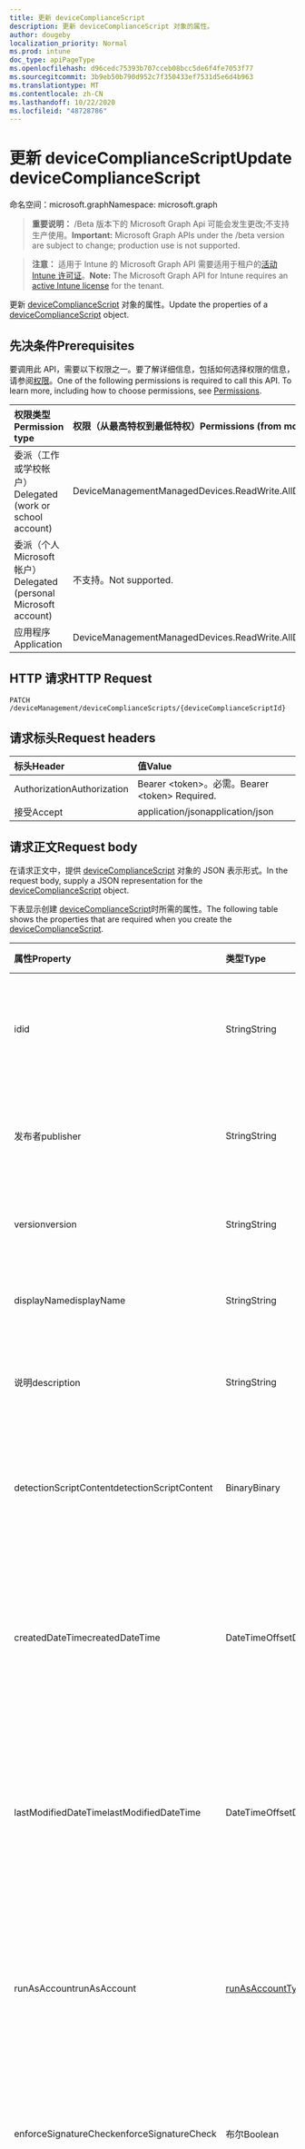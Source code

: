 ```yaml
---
title: 更新 deviceComplianceScript
description: 更新 deviceComplianceScript 对象的属性。
author: dougeby
localization_priority: Normal
ms.prod: intune
doc_type: apiPageType
ms.openlocfilehash: d96cedc75393b707cceb08bcc5de6f4fe7053f77
ms.sourcegitcommit: 3b9eb50b790d952c7f350433ef7531d5e6d4b963
ms.translationtype: MT
ms.contentlocale: zh-CN
ms.lasthandoff: 10/22/2020
ms.locfileid: "48728786"
---
```

# <a name="update-devicecompliancescript"></a><span data-ttu-id="b451f-103">更新 deviceComplianceScript</span><span class="sxs-lookup"><span data-stu-id="b451f-103">Update deviceComplianceScript</span></span>

<span data-ttu-id="b451f-104">命名空间：microsoft.graph</span><span class="sxs-lookup"><span data-stu-id="b451f-104">Namespace: microsoft.graph</span></span>

> <span data-ttu-id="b451f-105">**重要说明：** /Beta 版本下的 Microsoft Graph Api 可能会发生更改;不支持生产使用。</span><span class="sxs-lookup"><span data-stu-id="b451f-105">**Important:** Microsoft Graph APIs under the /beta version are subject to change; production use is not supported.</span></span>

> <span data-ttu-id="b451f-106">**注意：** 适用于 Intune 的 Microsoft Graph API 需要适用于租户的[活动 Intune 许可证](https://go.microsoft.com/fwlink/?linkid=839381)。</span><span class="sxs-lookup"><span data-stu-id="b451f-106">**Note:** The Microsoft Graph API for Intune requires an [active Intune license](https://go.microsoft.com/fwlink/?linkid=839381) for the tenant.</span></span>

<span data-ttu-id="b451f-107">更新 [deviceComplianceScript](../resources/intune-devices-devicecompliancescript.md) 对象的属性。</span><span class="sxs-lookup"><span data-stu-id="b451f-107">Update the properties of a [deviceComplianceScript](../resources/intune-devices-devicecompliancescript.md) object.</span></span>

## <a name="prerequisites"></a><span data-ttu-id="b451f-108">先决条件</span><span class="sxs-lookup"><span data-stu-id="b451f-108">Prerequisites</span></span>
<span data-ttu-id="b451f-p101">要调用此 API，需要以下权限之一。要了解详细信息，包括如何选择权限的信息，请参阅[权限](/graph/permissions-reference)。</span><span class="sxs-lookup"><span data-stu-id="b451f-p101">One of the following permissions is required to call this API. To learn more, including how to choose permissions, see [Permissions](/graph/permissions-reference).</span></span>

|<span data-ttu-id="b451f-111">权限类型</span><span class="sxs-lookup"><span data-stu-id="b451f-111">Permission type</span></span>|<span data-ttu-id="b451f-112">权限（从最高特权到最低特权）</span><span class="sxs-lookup"><span data-stu-id="b451f-112">Permissions (from most to least privileged)</span></span>|
|:---|:---|
|<span data-ttu-id="b451f-113">委派（工作或学校帐户）</span><span class="sxs-lookup"><span data-stu-id="b451f-113">Delegated (work or school account)</span></span>|<span data-ttu-id="b451f-114">DeviceManagementManagedDevices.ReadWrite.All</span><span class="sxs-lookup"><span data-stu-id="b451f-114">DeviceManagementManagedDevices.ReadWrite.All</span></span>|
|<span data-ttu-id="b451f-115">委派（个人 Microsoft 帐户）</span><span class="sxs-lookup"><span data-stu-id="b451f-115">Delegated (personal Microsoft account)</span></span>|<span data-ttu-id="b451f-116">不支持。</span><span class="sxs-lookup"><span data-stu-id="b451f-116">Not supported.</span></span>|
|<span data-ttu-id="b451f-117">应用程序</span><span class="sxs-lookup"><span data-stu-id="b451f-117">Application</span></span>|<span data-ttu-id="b451f-118">DeviceManagementManagedDevices.ReadWrite.All</span><span class="sxs-lookup"><span data-stu-id="b451f-118">DeviceManagementManagedDevices.ReadWrite.All</span></span>|

## <a name="http-request"></a><span data-ttu-id="b451f-119">HTTP 请求</span><span class="sxs-lookup"><span data-stu-id="b451f-119">HTTP Request</span></span>
<!-- {
  "blockType": "ignored"
}
-->
``` http
PATCH /deviceManagement/deviceComplianceScripts/{deviceComplianceScriptId}
```

## <a name="request-headers"></a><span data-ttu-id="b451f-120">请求标头</span><span class="sxs-lookup"><span data-stu-id="b451f-120">Request headers</span></span>
|<span data-ttu-id="b451f-121">标头</span><span class="sxs-lookup"><span data-stu-id="b451f-121">Header</span></span>|<span data-ttu-id="b451f-122">值</span><span class="sxs-lookup"><span data-stu-id="b451f-122">Value</span></span>|
|:---|:---|
|<span data-ttu-id="b451f-123">Authorization</span><span class="sxs-lookup"><span data-stu-id="b451f-123">Authorization</span></span>|<span data-ttu-id="b451f-124">Bearer &lt;token&gt;。必需。</span><span class="sxs-lookup"><span data-stu-id="b451f-124">Bearer &lt;token&gt; Required.</span></span>|
|<span data-ttu-id="b451f-125">接受</span><span class="sxs-lookup"><span data-stu-id="b451f-125">Accept</span></span>|<span data-ttu-id="b451f-126">application/json</span><span class="sxs-lookup"><span data-stu-id="b451f-126">application/json</span></span>|

## <a name="request-body"></a><span data-ttu-id="b451f-127">请求正文</span><span class="sxs-lookup"><span data-stu-id="b451f-127">Request body</span></span>
<span data-ttu-id="b451f-128">在请求正文中，提供 [deviceComplianceScript](../resources/intune-devices-devicecompliancescript.md) 对象的 JSON 表示形式。</span><span class="sxs-lookup"><span data-stu-id="b451f-128">In the request body, supply a JSON representation for the [deviceComplianceScript](../resources/intune-devices-devicecompliancescript.md) object.</span></span>

<span data-ttu-id="b451f-129">下表显示创建 [deviceComplianceScript](../resources/intune-devices-devicecompliancescript.md)时所需的属性。</span><span class="sxs-lookup"><span data-stu-id="b451f-129">The following table shows the properties that are required when you create the [deviceComplianceScript](../resources/intune-devices-devicecompliancescript.md).</span></span>

|<span data-ttu-id="b451f-130">属性</span><span class="sxs-lookup"><span data-stu-id="b451f-130">Property</span></span>|<span data-ttu-id="b451f-131">类型</span><span class="sxs-lookup"><span data-stu-id="b451f-131">Type</span></span>|<span data-ttu-id="b451f-132">说明</span><span class="sxs-lookup"><span data-stu-id="b451f-132">Description</span></span>|
|:---|:---|:---|
|<span data-ttu-id="b451f-133">id</span><span class="sxs-lookup"><span data-stu-id="b451f-133">id</span></span>|<span data-ttu-id="b451f-134">String</span><span class="sxs-lookup"><span data-stu-id="b451f-134">String</span></span>|<span data-ttu-id="b451f-135">设备符合性脚本的唯一标识符</span><span class="sxs-lookup"><span data-stu-id="b451f-135">Unique Identifier for the device compliance script</span></span>|
|<span data-ttu-id="b451f-136">发布者</span><span class="sxs-lookup"><span data-stu-id="b451f-136">publisher</span></span>|<span data-ttu-id="b451f-137">String</span><span class="sxs-lookup"><span data-stu-id="b451f-137">String</span></span>|<span data-ttu-id="b451f-138">设备合规性脚本发布者的名称</span><span class="sxs-lookup"><span data-stu-id="b451f-138">Name of the device compliance script publisher</span></span>|
|<span data-ttu-id="b451f-139">version</span><span class="sxs-lookup"><span data-stu-id="b451f-139">version</span></span>|<span data-ttu-id="b451f-140">String</span><span class="sxs-lookup"><span data-stu-id="b451f-140">String</span></span>|<span data-ttu-id="b451f-141">设备合规性脚本的版本</span><span class="sxs-lookup"><span data-stu-id="b451f-141">Version of the device compliance script</span></span>|
|<span data-ttu-id="b451f-142">displayName</span><span class="sxs-lookup"><span data-stu-id="b451f-142">displayName</span></span>|<span data-ttu-id="b451f-143">String</span><span class="sxs-lookup"><span data-stu-id="b451f-143">String</span></span>|<span data-ttu-id="b451f-144">设备合规性脚本的名称</span><span class="sxs-lookup"><span data-stu-id="b451f-144">Name of the device compliance script</span></span>|
|<span data-ttu-id="b451f-145">说明</span><span class="sxs-lookup"><span data-stu-id="b451f-145">description</span></span>|<span data-ttu-id="b451f-146">String</span><span class="sxs-lookup"><span data-stu-id="b451f-146">String</span></span>|<span data-ttu-id="b451f-147">设备合规性脚本的说明</span><span class="sxs-lookup"><span data-stu-id="b451f-147">Description of the device compliance script</span></span>|
|<span data-ttu-id="b451f-148">detectionScriptContent</span><span class="sxs-lookup"><span data-stu-id="b451f-148">detectionScriptContent</span></span>|<span data-ttu-id="b451f-149">Binary</span><span class="sxs-lookup"><span data-stu-id="b451f-149">Binary</span></span>|<span data-ttu-id="b451f-150">检测 powershell 脚本的全部内容</span><span class="sxs-lookup"><span data-stu-id="b451f-150">The entire content of the detection powershell script</span></span>|
|<span data-ttu-id="b451f-151">createdDateTime</span><span class="sxs-lookup"><span data-stu-id="b451f-151">createdDateTime</span></span>|<span data-ttu-id="b451f-152">DateTimeOffset</span><span class="sxs-lookup"><span data-stu-id="b451f-152">DateTimeOffset</span></span>|<span data-ttu-id="b451f-153">创建设备符合性脚本的时间戳。</span><span class="sxs-lookup"><span data-stu-id="b451f-153">The timestamp of when the device compliance script was created.</span></span> <span data-ttu-id="b451f-154">此属性是只读的。</span><span class="sxs-lookup"><span data-stu-id="b451f-154">This property is read-only.</span></span>|
|<span data-ttu-id="b451f-155">lastModifiedDateTime</span><span class="sxs-lookup"><span data-stu-id="b451f-155">lastModifiedDateTime</span></span>|<span data-ttu-id="b451f-156">DateTimeOffset</span><span class="sxs-lookup"><span data-stu-id="b451f-156">DateTimeOffset</span></span>|<span data-ttu-id="b451f-157">修改设备符合性脚本的时间戳。</span><span class="sxs-lookup"><span data-stu-id="b451f-157">The timestamp of when the device compliance script was modified.</span></span> <span data-ttu-id="b451f-158">此属性是只读的。</span><span class="sxs-lookup"><span data-stu-id="b451f-158">This property is read-only.</span></span>|
|<span data-ttu-id="b451f-159">runAsAccount</span><span class="sxs-lookup"><span data-stu-id="b451f-159">runAsAccount</span></span>|[<span data-ttu-id="b451f-160">runAsAccountType</span><span class="sxs-lookup"><span data-stu-id="b451f-160">runAsAccountType</span></span>](../resources/intune-shared-runasaccounttype.md)|<span data-ttu-id="b451f-161">指示执行上下文的类型。</span><span class="sxs-lookup"><span data-stu-id="b451f-161">Indicates the type of execution context.</span></span> <span data-ttu-id="b451f-162">可取值为：`system`、`user`。</span><span class="sxs-lookup"><span data-stu-id="b451f-162">Possible values are: `system`, `user`.</span></span>|
|<span data-ttu-id="b451f-163">enforceSignatureCheck</span><span class="sxs-lookup"><span data-stu-id="b451f-163">enforceSignatureCheck</span></span>|<span data-ttu-id="b451f-164">布尔</span><span class="sxs-lookup"><span data-stu-id="b451f-164">Boolean</span></span>|<span data-ttu-id="b451f-165">指示是否需要检查脚本签名</span><span class="sxs-lookup"><span data-stu-id="b451f-165">Indicate whether the script signature needs be checked</span></span>|
|<span data-ttu-id="b451f-166">runAs32Bit</span><span class="sxs-lookup"><span data-stu-id="b451f-166">runAs32Bit</span></span>|<span data-ttu-id="b451f-167">布尔</span><span class="sxs-lookup"><span data-stu-id="b451f-167">Boolean</span></span>|<span data-ttu-id="b451f-168">指示 PowerShell 脚本 (s) 是否应以32位的形式运行</span><span class="sxs-lookup"><span data-stu-id="b451f-168">Indicate whether PowerShell script(s) should run as 32-bit</span></span>|
|<span data-ttu-id="b451f-169">roleScopeTagIds</span><span class="sxs-lookup"><span data-stu-id="b451f-169">roleScopeTagIds</span></span>|<span data-ttu-id="b451f-170">String collection</span><span class="sxs-lookup"><span data-stu-id="b451f-170">String collection</span></span>|<span data-ttu-id="b451f-171">设备符合性脚本的作用域标记 Id 列表</span><span class="sxs-lookup"><span data-stu-id="b451f-171">List of Scope Tag IDs for the device compliance script</span></span>|



## <a name="response"></a><span data-ttu-id="b451f-172">响应</span><span class="sxs-lookup"><span data-stu-id="b451f-172">Response</span></span>
<span data-ttu-id="b451f-173">如果成功，此方法 `200 OK` 在响应正文中返回响应代码和更新的 [deviceComplianceScript](../resources/intune-devices-devicecompliancescript.md) 对象。</span><span class="sxs-lookup"><span data-stu-id="b451f-173">If successful, this method returns a `200 OK` response code and an updated [deviceComplianceScript](../resources/intune-devices-devicecompliancescript.md) object in the response body.</span></span>

## <a name="example"></a><span data-ttu-id="b451f-174">示例</span><span class="sxs-lookup"><span data-stu-id="b451f-174">Example</span></span>

### <a name="request"></a><span data-ttu-id="b451f-175">请求</span><span class="sxs-lookup"><span data-stu-id="b451f-175">Request</span></span>
<span data-ttu-id="b451f-176">下面是一个请求示例。</span><span class="sxs-lookup"><span data-stu-id="b451f-176">Here is an example of the request.</span></span>
``` http
PATCH https://graph.microsoft.com/beta/deviceManagement/deviceComplianceScripts/{deviceComplianceScriptId}
Content-type: application/json
Content-length: 420

{
  "@odata.type": "#microsoft.graph.deviceComplianceScript",
  "publisher": "Publisher value",
  "version": "Version value",
  "displayName": "Display Name value",
  "description": "Description value",
  "detectionScriptContent": "ZGV0ZWN0aW9uU2NyaXB0Q29udGVudA==",
  "runAsAccount": "user",
  "enforceSignatureCheck": true,
  "runAs32Bit": true,
  "roleScopeTagIds": [
    "Role Scope Tag Ids value"
  ]
}
```

### <a name="response"></a><span data-ttu-id="b451f-177">响应</span><span class="sxs-lookup"><span data-stu-id="b451f-177">Response</span></span>
<span data-ttu-id="b451f-p105">下面是一个响应示例。注意：为了简单起见，可能会将此处所示的响应对象截断。将从实际调用中返回所有属性。</span><span class="sxs-lookup"><span data-stu-id="b451f-p105">Here is an example of the response. Note: The response object shown here may be truncated for brevity. All of the properties will be returned from an actual call.</span></span>
``` http
HTTP/1.1 200 OK
Content-Type: application/json
Content-Length: 592

{
  "@odata.type": "#microsoft.graph.deviceComplianceScript",
  "id": "14e72a7b-2a7b-14e7-7b2a-e7147b2ae714",
  "publisher": "Publisher value",
  "version": "Version value",
  "displayName": "Display Name value",
  "description": "Description value",
  "detectionScriptContent": "ZGV0ZWN0aW9uU2NyaXB0Q29udGVudA==",
  "createdDateTime": "2017-01-01T00:02:43.5775965-08:00",
  "lastModifiedDateTime": "2017-01-01T00:00:35.1329464-08:00",
  "runAsAccount": "user",
  "enforceSignatureCheck": true,
  "runAs32Bit": true,
  "roleScopeTagIds": [
    "Role Scope Tag Ids value"
  ]
}
```





